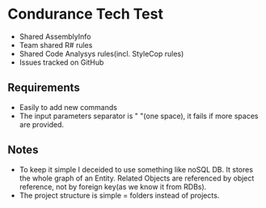 # Condurance Tech Test

* Shared AssemblyInfo
* Team shared R# rules
* Shared Code Analysys rules(incl. StyleCop rules)
* Issues tracked on GitHub

## Requirements
* Easily to add new commands
* The input parameters separator is " "(one space), it fails if more spaces are provided.

## Notes
* To keep it simple I deceided to use something like noSQL DB. It stores the whole graph of an Entity. Related Objects are referenced by object reference, not by foreign key(as we know it from RDBs).
* The project structure is simple = folders instead of projects.

